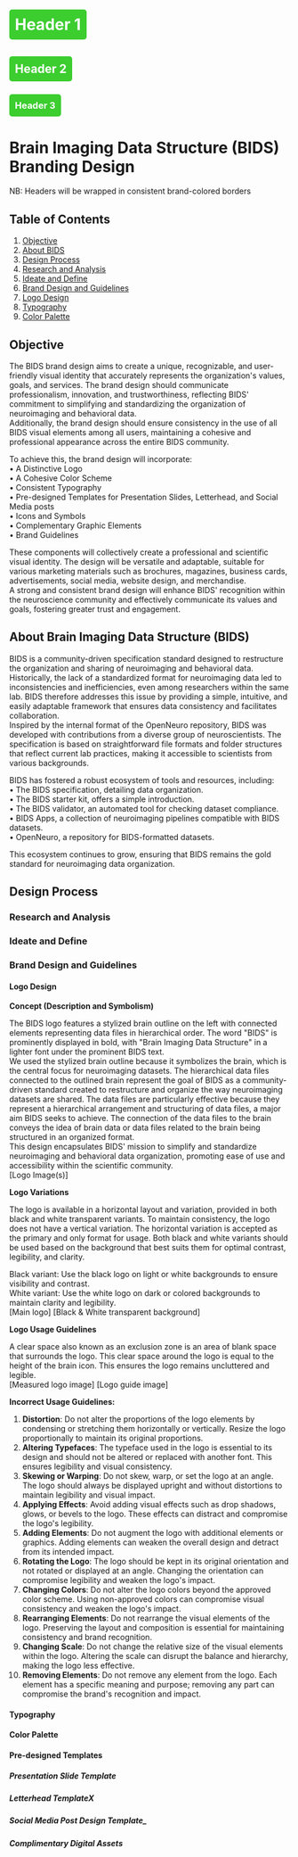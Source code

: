 <html>
<head>
<style>
.header-box {
    background-color: #3ccd2f; /* Box color */
    color: white; /* Text color inside the box */
    padding: 10px;
    border-radius: 5px;
    display: inline-block;
    width: auto;
}
</style>
</head>
<body>

# <div class="header-box">Header 1</div>

## <div class="header-box">Header 2</div>

### <div class="header-box">Header 3</div>

# Brain Imaging Data Structure (BIDS) Branding Design
NB: Headers will be wrapped in consistent brand-colored borders

## Table of Contents
1. [Objective](#Objective)
2. [About BIDS](#about-brain-imaging-data-structure-bids)
3. [Design Process](#design-process)
4. [Research and Analysis](#research-and-analysis)
5. [Ideate and Define](#ideate-define)
6. [Brand Design and Guidelines](#brand-design-and-guidelines)
7. [Logo Design](#logo-design)
8. [Typography](#typography)
9. [Color Palette](#color-palette)

## Objective
The BIDS brand design aims to create a unique, recognizable, and user-friendly visual identity that accurately represents the organization's values, goals, and services. The brand design should communicate professionalism, innovation, and trustworthiness, reflecting BIDS' commitment to simplifying and standardizing the organization of neuroimaging and behavioral data.<br>
Additionally, the brand design should ensure consistency in the use of all BIDS visual elements among all users, maintaining a cohesive and professional appearance across the entire BIDS community.

To achieve this, the brand design will incorporate:<br>
•	A Distinctive Logo<br>
•	A Cohesive Color Scheme<br>
•	Consistent Typography<br>
•	Pre-designed Templates for Presentation Slides, Letterhead, and Social Media posts <br>
•	Icons and Symbols<br>
•	Complementary Graphic Elements<br>
•	Brand Guidelines<br>

These components will collectively create a professional and scientific visual identity. The design will be versatile and adaptable, suitable for various marketing materials such as brochures, magazines, business cards, advertisements, social media, website design, and merchandise.<br>
A strong and consistent brand design will enhance BIDS' recognition within the neuroscience community and effectively communicate its values and goals, fostering greater trust and engagement.

## About Brain Imaging Data Structure (BIDS)
BIDS is a community-driven specification standard designed to restructure the organization and sharing of neuroimaging and behavioral data. Historically, the lack of a standardized format for neuroimaging data led to inconsistencies and inefficiencies, even among researchers within the same lab. BIDS therefore addresses this issue by providing a simple, intuitive, and easily adaptable framework that ensures data consistency and facilitates collaboration.<br>
Inspired by the internal format of the OpenNeuro repository, BIDS was developed with contributions from a diverse group of neuroscientists. The specification is based on straightforward file formats and folder structures that reflect current lab practices, making it accessible to scientists from various backgrounds.

BIDS has fostered a robust ecosystem of tools and resources, including: <br>
•	The BIDS specification, detailing data organization.<br>
•	The BIDS starter kit, offers a simple introduction.<br>
•	The BIDS validator, an automated tool for checking dataset compliance.<br>
•	BIDS Apps, a collection of neuroimaging pipelines compatible with BIDS datasets.<br>
•	OpenNeuro, a repository for BIDS-formatted datasets.

This ecosystem continues to grow, ensuring that BIDS remains the gold standard for neuroimaging data organization.

## Design Process

### Research and Analysis

### Ideate and Define

### Brand Design and Guidelines

#### Logo Design
**Concept (Description and Symbolism)**

The BIDS logo features a stylized brain outline on the left with connected elements representing data files in hierarchical order. The word "BIDS" is prominently displayed in bold, with "Brain Imaging Data Structure" in a lighter font under the prominent BIDS text. <br>
We used the stylized brain outline because it symbolizes the brain, which is the central focus for neuroimaging datasets. The hierarchical data files connected to the outlined brain represent the goal of BIDS as a community-driven standard created to restructure and organize the way neuroimaging datasets are shared. The data files are particularly effective because they represent a hierarchical arrangement and structuring of data files, a major aim BIDS seeks to achieve. The connection of the data files to the brain conveys the idea of brain data or data files related to the brain being structured in an organized format. <br>
This design encapsulates BIDS' mission to simplify and standardize neuroimaging and behavioral data organization, promoting ease of use and accessibility within the scientific community. <br>
[Logo Image(s)]

**Logo Variations**

The logo is available in a horizontal layout and variation, provided in both black and white transparent variants. To maintain consistency, the logo does not have a vertical variation. The horizontal variation is accepted as the primary and only format for usage. Both black and white variants should be used based on the background that best suits them for optimal contrast, legibility, and clarity.

Black variant: Use the black logo on light or white backgrounds to ensure visibility and contrast. <br>
White variant: Use the white logo on dark or colored backgrounds to maintain clarity and legibility. <br>
[Main logo]
[Black & White transparent background]

**Logo Usage Guidelines**

A clear space also known as an exclusion zone is an area of blank space that surrounds the logo. This clear space around the logo is equal to the height of the brain icon. This ensures the logo remains uncluttered and legible. <br>
[Measured logo image] [Logo guide image]

**Incorrect Usage Guidelines:**

1. **Distortion**: Do not alter the proportions of the logo elements by condensing or stretching them horizontally or vertically. Resize the logo proportionally to maintain its original proportions.
2. **Altering Typefaces**: The typeface used in the logo is essential to its design and should not be altered or replaced with another font. This ensures legibility and visual consistency.
3. **Skewing or Warping**: Do not skew, warp, or set the logo at an angle. The logo should always be displayed upright and without distortions to maintain legibility and visual impact.
4. **Applying Effects**: Avoid adding visual effects such as drop shadows, glows, or bevels to the logo. These effects can distract and compromise the logo's legibility.
5. **Adding Elements**: Do not augment the logo with additional elements or graphics. Adding elements can weaken the overall design and detract from its intended impact.
6. **Rotating the Logo**: The logo should be kept in its original orientation and not rotated or displayed at an angle. Changing the orientation can compromise legibility and weaken the logo's impact.
7. **Changing Colors**: Do not alter the logo colors beyond the approved color scheme. Using non-approved colors can compromise visual consistency and weaken the logo's impact.
8. **Rearranging Elements**: Do not rearrange the visual elements of the logo. Preserving the layout and composition is essential for maintaining consistency and brand recognition.
9. **Changing Scale**: Do not change the relative size of the visual elements within the logo. Altering the scale can disrupt the balance and hierarchy, making the logo less effective.
10. **Removing Elements**: Do not remove any element from the logo. Each element has a specific meaning and purpose; removing any part can compromise the brand's recognition and impact.

#### Typography

#### Color Palette

#### Pre-designed Templates
##### Presentation Slide Template

##### Letterhead TemplateX

##### Social Media Post Design Template_

##### Complimentary Digital Assets



</body>
</html>
